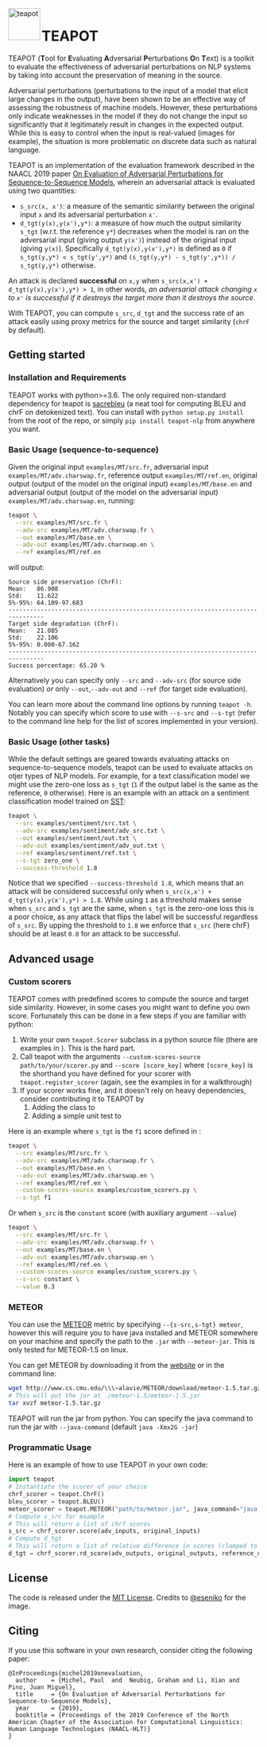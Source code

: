 <img align="left" height="64" src="teapot.gif" alt="teapot"/>

# TEAPOT

TEAPOT (**T**ool for **E**valuating **A**dversarial **P**erturbations **O**n **T**ext) is a toolkit to evaluate the effectiveness of adversarial perturbations on NLP systems by taking into account the preservation of meaning in the source.

Adversarial perturbations (perturbations to the input of a model that elicit large changes in the output), have been shown to be an effective way of assessing the robustness of machine models.
However, these perturbations only indicate weaknesses in the model if they do not change the input so significantly that it legitimately result in changes in the expected output. While this is easy to control when the input is real-valued (images for example), the situation is more problematic on discrete data such as natural language.

TEAPOT is an implementation of the evaluation framework described in the NAACL 2019 paper [On Evaluation of Adversarial Perturbations for Sequence-to-Sequence Models](https://arxiv.org/abs/1903.06620), wherein an adversarial attack is evaluated using two quantities:

- `s_src(x, x')`: a measure of the semantic similarity between the original input `x` and its adversarial perturbation `x'`.
- `d_tgt(y(x),y(x'),y*)`: a measure of how much the output similarity `s_tgt` (w.r.t. the reference `y*`) decreases when the model is ran on the adversarial input (giving output `y(x')`) instead of the original input (giving `y(x)`). Specifically `d_tgt(y(x),y(x'),y*)` is defined as `0` if `s_tgt(y,y*) < s_tgt(y',y*)` and `(s_tgt(y,y*) - s_tgt(y',y*)) / s_tgt(y,y*)` otherwise.

An attack is declared **successful** on `x,y` when `s_src(x,x') + d_tgt(y(x),y(x'),y*) > 1`, in other words, *an adversarial attack changing `x` to `x'` is successful if it destroys the target more than it destroys the source*.

With TEAPOT, you can compute `s_src`, `d_tgt` and the success rate of an attack easily using proxy metrics for the source and target similarity (`chrF` by default).

## Getting started

### Installation and Requirements

TEAPOT works with python>=3.6. The only required non-standard dependency for teapot is [sacrebleu](https://github.com/mjpost/sacreBLEU) (a neat tool for computing BLEU and chrF on detokenized text). You can install with `python setup.py install` from the root of the repo, or simply `pip install teapot-nlp` from anywhere you want.

### Basic Usage (sequence-to-sequence)

Given the original input `examples/MT/src.fr`, adversarial input `examples/MT/adv.charswap.fr`, reference output `examples/MT/ref.en`, original output (output of the model on the original input) `examples/MT/base.en` and adversarial output (output of the model on the adversarial input) `examples/MT/adv.charswap.en`, running:

```bash
teapot \
  --src examples/MT/src.fr \
  --adv-src examples/MT/adv.charswap.fr \
  --out examples/MT/base.en \
  --adv-out examples/MT/adv.charswap.en \
  --ref examples/MT/ref.en
```

will output:

```
Source side preservation (ChrF):
Mean:   86.908
Std:    11.622
5%-95%: 64.109-97.683
--------------------------------------------------------------------------------
Target side degradation (ChrF):
Mean:   21.085
Std:    22.106
5%-95%: 0.000-67.162
--------------------------------------------------------------------------------
Success percentage: 65.20 %
```

Alternatively you can specify only `--src` and `--adv-src` (for source side evaluation) *or* only `--out`,`--adv-out` and `--ref` (for target side evaluation).

You can learn more about the command line options by running `teapot -h`. Notably you can specify which score to use with `--s-src` and `--s-tgt` (refer to the command line help for the list of scores implemented in your version).

### Basic Usage (other tasks)

While the default settings are geared towards evaluating attacks on sequence-to-sequence models, teapot can be used to evaluate attacks on otjer types of NLP models. For example, for a text classification model we might use the zero-one loss as `s_tgt` (`1` if the output label is the same as the reference, `0` otherwise). Here is an example with an attack on a sentiment classification model trained on [SST](https://nlp.stanford.edu/sentiment/):

```bash
teapot \
  --src examples/sentiment/src.txt \
  --adv-src examples/sentiment/adv_src.txt \
  --out examples/sentiment/out.txt \
  --adv-out examples/sentiment/adv_out.txt \
  --ref examples/sentiment/ref.txt \
  --s-tgt zero_one \
  --success-threshold 1.8
```

Notice that we specified `--success-threshold 1.8`, which means that an attack will be considered successful only when `s_src(x,x') + d_tgt(y(x),y(x'),y*) > 1.8`. While using `1` as a threshold makes sense when `s_src` and `s_tgt` are the same, when `s_tgt` is the zero-one loss this is a poor choice, as any attack that flips the label will be successful regardless of `s_src`. By upping the threshold to `1.8` we enforce that `s_src` (here chrF) should be at least `0.8` for an attack to be successful.

## Advanced usage

### Custom scorers

TEAPOT comes with predefined scores to compute the source and target side similarity. However, in some cases you might want to define you own score. Fortunately this can be done in a few steps if you are familiar with python:

1. Write your own `teapot.Scorer` subclass in a python source file (there are examples in [](examples/custom_scorers.py)). This is the hard part.
2. Call teapot with the arguments `--custom-scores-source path/to/your/scorer.py` and `--score [score_key]` where `[score_key]` is the shorthand you have defined for your scorer with `teapot.register_scorer` (again, see the examples in [](examples/custom_scorers.py) for a walkthrough)
3. If your scorer works fine, and it doesn't rely on heavy dependencies, consider contributing it to TEAPOT by
    1. Adding the class to [](teapot/scorers.py)
    2. Adding a simple unit test to [](tests/test_scorers.py)

Here is an example where `s_tgt` is the `f1` score defined in [](examples/custom_scorers.py):

```bash
teapot \
  --src examples/MT/src.fr \
  --adv-src examples/MT/adv.charswap.fr \
  --out examples/MT/base.en \
  --adv-out examples/MT/adv.charswap.en \
  --ref examples/MT/ref.en \
  --custom-scores-source examples/custom_scorers.py \
  --s-tgt f1
```

Or when `s_src` is the `constant` score (with auxiliary argument `--value`)

```bash
teapot \
  --src examples/MT/src.fr \
  --adv-src examples/MT/adv.charswap.fr \
  --out examples/MT/base.en \
  --adv-out examples/MT/adv.charswap.en \
  --ref examples/MT/ref.en \
  --custom-scores-source examples/custom_scorers.py \
  --s-src constant \
  --value 0.3
```


### METEOR

You can use the [METEOR](http://www.cs.cmu.edu/~alavie/METEOR/) metric by specifying `--{s-src,s-tgt} meteor`, however this will require you to have java installed and METEOR somewhere on your machine and specify the path to the `.jar` with `--meteor-jar`. This is only tested for METEOR-1.5 on linux.

You can get METEOR by downloading it from the [website](http://www.cs.cmu.edu/~alavie/METEOR/) or in the command line:

```bash
wget http://www.cs.cmu.edu/\\\~alavie/METEOR/download/meteor-1.5.tar.gz
# This will put the jar at ./meteor-1.5/meteor-1.5.jar
tar xvzf meteor-1.5.tar.gz
```

TEAPOT will run the jar from python. You can specify the java command to run the jar with `--java-command` (default `java -Xmx2G -jar`)

### Programmatic Usage

Here is an example of how to use TEAPOT in your own code:

```python
import teapot
# Instantiate the scorer of your choice
chrf_scorer = teapot.ChrF()
bleu_scorer = teapot.BLEU()
meteor_scorer = teapot.METEOR("path/to/meteor.jar", java_command="java -Xmx2G -jar")
# Compute s_src for example
# This will return a list of chrf scores
s_src = chrf_scorer.score(adv_inputs, original_inputs)
# Compute d_tgt
# This will return a list of relative difference in scores (clamped to positive values)
d_tgt = chrf_scorer.rd_score(adv_outputs, original_outputs, reference_outputs)
```

## License

The code is released under the [MIT License](LICENSE). Credits to [@eseniko](https://giphy.com/eseniko) for the image.


## Citing

If you use this software in your own research, consider citing the following paper:

```
@InProceedings{michel2019onevaluation,
  author    = {Michel, Paul  and  Neubig, Graham and Li, Xian and Pino, Juan Miguel},
  title     = {On Evaluation of Adversarial Perturbations for Sequence-to-Sequence Models},
  year      = {2019},
  booktitle = {Proceedings of the 2019 Conference of the North American Chapter of the Association for Computational Linguistics: Human Language Technologies (NAACL-HLT)}
}
```
